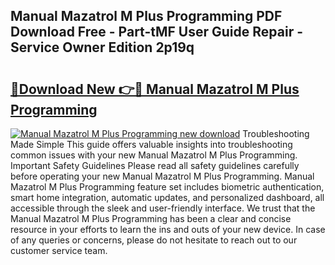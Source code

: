 ## Manual Mazatrol M Plus Programming PDF Download Free - Part-tMF User Guide Repair - Service Owner Edition 2p19q

# <h2><a href="http://bc52173.oget.top/?id=Manual+Mazatrol+M+Plus+Programming">🔗Download New 👉🔴 Manual Mazatrol M Plus Programming</a></h2>

[![Manual Mazatrol M Plus Programming new download](https://i.imgur.com/5g1atiW.png)](http://bc52173.oget.top/?id=Manual+Mazatrol+M+Plus+Programming)
Troubleshooting Made Simple This guide offers valuable insights into troubleshooting common issues with your new Manual Mazatrol M Plus Programming. Important Safety Guidelines Please read all safety guidelines carefully before operating your new Manual Mazatrol M Plus Programming. Manual Mazatrol M Plus Programming feature set includes biometric authentication, smart home integration, automatic updates, and personalized dashboard, all accessible through the sleek and user-friendly interface. We trust that the Manual Mazatrol M Plus Programming has been a clear and concise resource in your efforts to learn the ins and outs of your new device. In case of any queries or concerns, please do not hesitate to reach out to our customer service team.
